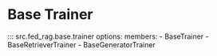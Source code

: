 # Base Trainer

::: src.fed_rag.base.trainer
    options:
      members:
        - BaseTrainer
        - BaseRetrieverTrainer
        - BaseGeneratorTrainer
